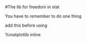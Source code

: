 #The lib for freedom in stat

You have to remember to do one thing

add this before using

%matplotlib inline


